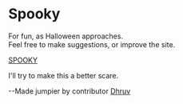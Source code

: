 # Spooky
For fun, as Halloween approaches. <br />
Feel free to make suggestions, or improve the site.

<a href="https://spooky.pages.dev/">SPOOKY</a>

I'll try to make this a better scare.

--Made jumpier by contributor <a href="https://github.com/dhruvdabhi101">Dhruv</a>
